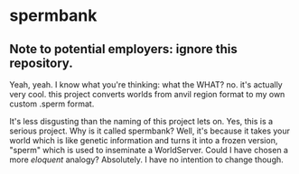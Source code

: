 # spermbank

## Note to potential employers: ignore this repository.

Yeah, yeah. I know what you're thinking: what the WHAT? no. it's actually very cool. this project converts worlds from anvil region format to my own custom .sperm format.

It's less disgusting than the naming of this project lets on. Yes, this is a serious project. Why is it called spermbank? Well, it's because it takes your world which is like genetic information and turns it into a frozen version, "sperm" which is used to inseminate a WorldServer. Could I have chosen a more *eloquent* analogy? Absolutely. I have no intention to change though.
